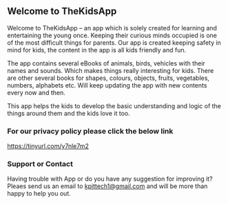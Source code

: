 ## Welcome to TheKidsApp

Welcome to TheKidsApp – an app which is solely created for learning and entertaining the young once. Keeping their curious minds occupied is one of the most difficult things for parents. Our app is created keeping safety in mind for kids, the content in the app is all kids friendly and fun. 

The app contains several eBooks of animals, birds, vehicles with their names and sounds. Which makes things really interesting for kids. There are other several books for shapes, colours, objects, fruits, vegetables, numbers, alphabets etc. Will keep updating the app with new contents every now and then. 

This app helps the kids to develop the basic understanding and logic of the things around them and the kids love it too. 



### For our privacy policy please click the below link

https://tinyurl.com/y7nle7m2 


### Support or Contact

Having trouble with App or do you have any suggestion for improving it? Pleaes send us an email to kpittech1@gmail.com and will be more than happy to help you out. 

